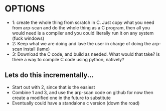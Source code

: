 # OPTIONS
 - 1: create the whole thing from scratch in C. Just copy what you need from arp-scan and do the whole thing as
      a C program, then all you would need is a compiler and you could literally run it on any system (fuck windows)
 - 2: Keep what we are doing and lave the user in charge of doing the arp-scan install (lame)
 - 3: Download the C code, and build as needed. What would that take? Is there a way to compile C code using python,
      natively?


## Lets do this incrementally...
 - Start out with 2, since that is the easiest
 - Combine 1 and 3, and use the arp-scan code on github for now then create a modified one in the future to substitute
 - Eventually could have a standalone c version (down the road)